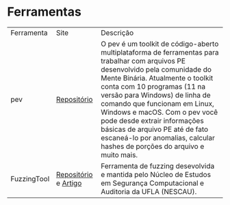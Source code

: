 # Ferramentas

<table>
	<tbody>
		<tr>
			<td>Ferramenta</td>
			<td>Site</td>
			<td>Descrição</td>
		</tr>
		<tr>
			<td>pev</td>
			<td>
				<a href="https://github.com/merces/pev">Repositório</a>
			</td>
			<td>O pev é um toolkit de código-aberto multiplataforma de ferramentas para trabalhar com arquivos PE desenvolvido pela comunidade do Mente Binária. Atualmente o toolkit conta com 10 programas (11 na versão para Windows) de linha de comando que funcionam em Linux, Windows e macOS. Com o pev você pode desde extrair informações básicas de arquivo PE até de fato escaneá-lo por anomalias, calcular hashes de porções do arquivo e muito mais.
			</td>
		</tr>
		<tr>
			<td> FuzzingTool</td>
			<td>
				<a href="https://github.com/NESCAU-UFLA/FuzzingTool">Repositório</a> e <a href="https://sol.sbc.org.br/index.php/sbseg/article/view/17331"> Artigo</a>
			</td>
			<td>Ferramenta de fuzzing desevolvida e mantida pelo Núcleo de Estudos em Segurança Computacional e Auditoria da UFLA (NESCAU).
			</td>
	</tbody>
</table>
